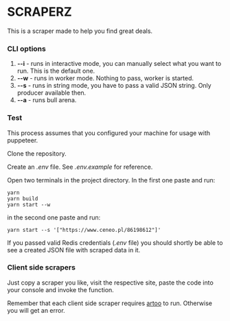 # SCRAPERZ

This is a scraper made to help you find great deals.

### CLI options

1. **--i** - runs in interactive mode, you can manually select what you want to run. This is the default one.
1. **--w** - runs in worker mode. Nothing to pass, worker is started.
1. **--s** - runs in string mode, you have to pass a valid JSON string. Only producer available then.
1. **--a** - runs bull arena.

### Test

This process assumes that you configured your machine for usage with puppeteer.

Clone the repository.

Create an _.env_ file. See _.env.example_ for reference.

Open two terminals in the project directory. In the first one paste and run:

```
yarn
yarn build
yarn start --w
```

in the second one paste and run:

```
yarn start --s '["https://www.ceneo.pl/86198612"]'
```

If you passed valid Redis credentials (_.env_ file) you should shortly be able to see a created JSON file with scraped data in it.

### Client side scrapers

Just copy a scraper you like, visit the respective site, paste the code into your console and invoke the function. 

Remember that each client side scraper requires [artoo](https://medialab.github.io/artoo/spiders/) to run. Otherwise you will get an error.